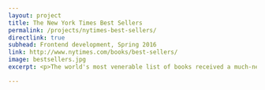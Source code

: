 ```yaml
---
layout: project
title: The New York Times Best Sellers
permalink: /projects/nytimes-best-sellers/
directlink: true
subhead: Frontend development, Spring 2016
link: http://www.nytimes.com/books/best-sellers/
image: bestsellers.jpg
excerpt: <p>The world's most venerable list of books received a much-needed update. I worked with several other developers to bring this section of the Times' site into the modern era.</p>

---
```

